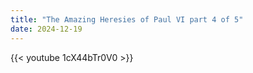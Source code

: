 ```yaml
---
title: "The Amazing Heresies of Paul VI part 4 of 5"
date: 2024-12-19
---
```


{{< youtube 1cX44bTr0V0 >}}
